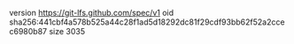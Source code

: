 version https://git-lfs.github.com/spec/v1
oid sha256:441cbf4a578b525a44c28f1ad5d18292dc81f29cdf93bb62f52a2ccec6980b87
size 3035
